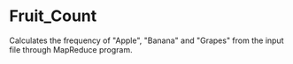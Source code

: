 # Fruit_Count
Calculates the frequency of "Apple", "Banana" and "Grapes" from the input file through MapReduce program.
